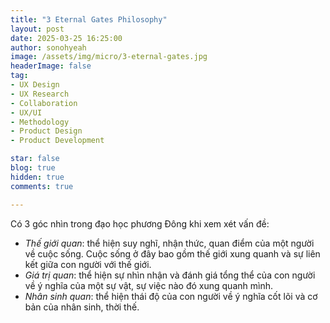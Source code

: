 ```yaml
---
title: "3 Eternal Gates Philosophy"
layout: post
date: 2025-03-25 16:25:00
author: sonohyeah
image: /assets/img/micro/3-eternal-gates.jpg
headerImage: false
tag:
- UX Design
- UX Research
- Collaboration
- UX/UI
- Methodology
- Product Design
- Product Development

star: false
blog: true
hidden: true
comments: true

---
```

Có 3 góc nhìn trong đạo học phương Đông khi xem xét vấn đề:
- *Thế giới quan*: thể hiện suy nghĩ, nhận thức, quan điểm của một người về cuộc sống. Cuộc sống ở đây bao gồm thế giới xung quanh và sự liên kết giữa con người với thế giới.
- *Giá trị quan*: thể hiện sự nhìn nhận và đánh giá tổng thể của con người về ý nghĩa của một sự vật, sự việc nào đó xung quanh mình.
- *Nhân sinh quan*: thể hiện thái độ của con người về ý nghĩa cốt lõi và cơ bản của nhân sinh, thời thế.

